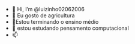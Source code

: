 - 👋 Hi, I’m @luizinho02062006
- 👀 Eu gosto de agricultura
- 🌱Estou terminando o ensino médio
- 💞️ estou estudando pensamento computacional
- 📫 

<!---
luizinho02062006/luizinho02062006 is a ✨ special ✨ repository because its `README.md` (this file) appears on your GitHub profile.
You can click the Preview link to take a look at your changes.
--->
